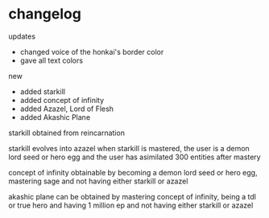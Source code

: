 # changelog
updates
- changed voice of the honkai's border color
- gave all text colors

new
- added starkill
- added concept of infinity
- added Azazel, Lord of Flesh
- added Akashic Plane

starkill obtained from reincarnation

starkill evolves into azazel when starkill is mastered, the user is a demon lord seed or hero egg and the user has asimilated 300 entities after mastery

concept of infinity obtainable by becoming a demon lord seed or hero egg, mastering sage and not having either starkill or azazel

akashic plane can be obtained by mastering concept of infinity, being a tdl or true hero and having 1 million ep and not having either starkill or azazel